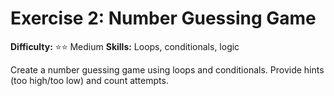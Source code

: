 # Exercise 2: Number Guessing Game
**Difficulty:** ⭐⭐ Medium
**Skills:** Loops, conditionals, logic

Create a number guessing game using loops and conditionals. Provide hints (too high/too low) and count attempts.
